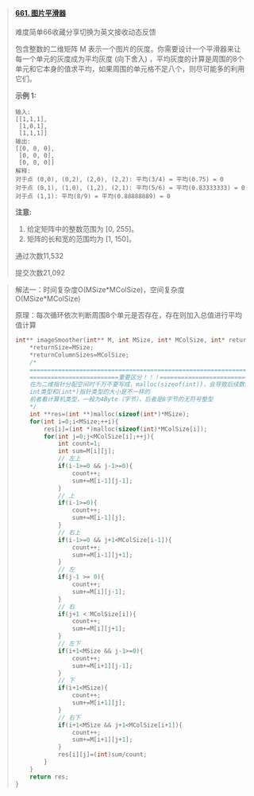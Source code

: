> #### [661. 图片平滑器](https://leetcode-cn.com/problems/image-smoother/)
>
> 难度简单66收藏分享切换为英文接收动态反馈
>
> 包含整数的二维矩阵 M 表示一个图片的灰度。你需要设计一个平滑器来让每一个单元的灰度成为平均灰度 (向下舍入) ，平均灰度的计算是周围的8个单元和它本身的值求平均，如果周围的单元格不足八个，则尽可能多的利用它们。
>
> **示例 1:**
>
> ```
> 输入:
> [[1,1,1],
>  [1,0,1],
>  [1,1,1]]
> 输出:
> [[0, 0, 0],
>  [0, 0, 0],
>  [0, 0, 0]]
> 解释:
> 对于点 (0,0), (0,2), (2,0), (2,2): 平均(3/4) = 平均(0.75) = 0
> 对于点 (0,1), (1,0), (1,2), (2,1): 平均(5/6) = 平均(0.83333333) = 0
> 对于点 (1,1): 平均(8/9) = 平均(0.88888889) = 0
> ```
>
> **注意:**
>
> 1. 给定矩阵中的整数范围为 [0, 255]。
> 2. 矩阵的长和宽的范围均为 [1, 150]。
>
> 通过次数11,532
>
> 提交次数21,092

> 解法一：时间复杂度O(MSize\*MColSize)，空间复杂度O(MSize\*MColSize)
>
> 原理：每次循环依次判断周围8个单元是否存在，存在则加入总值进行平均值计算
>
> ```c
> int** imageSmoother(int** M, int MSize, int* MColSize, int* returnSize, int** returnColumnSizes){
>     *returnSize=MSize; 
>     *returnColumnSizes=MColSize;
>     /*
>     ==================================================================================
>     =========================重要区分！！！============================================
>     在为二维指针分配空间时千万不要写成，malloc(sizeof(int))，会导致后续数组首地址无法存放进去，而报错，溢出。
>     int类型和(int*)指针类型的大小是不一样的
>     前者看计算机类型，一般为4Byte（字节），后者是8字节的无符号整型
>     */
>     int **res=(int **)malloc(sizeof(int*)*MSize);
>     for(int i=0;i<MSize;++i){
>         res[i]=(int *)malloc(sizeof(int)*MColSize[i]);
>         for(int j=0;j<MColSize[i];++j){
>             int count=1;
>             int sum=M[i][j];
>             // 左上
>             if(i-1>=0 && j-1>=0){
>                 count++;
>                 sum+=M[i-1][j-1];
>             }
>             // 上
>             if(i-1>=0){
>                 count++;
>                 sum+=M[i-1][j];
>             }
>             // 右上
>             if(i-1>=0 && j+1<MColSize[i-1]){
>                 count++;
>                 sum+=M[i-1][j+1];
>             }
>             // 左
>             if(j-1 >= 0){
>                 count++;
>                 sum+=M[i][j-1];
>             }
>             // 右
>             if(j+1 < MColSize[i]){
>                 count++;
>                 sum+=M[i][j+1];
>             }
>             // 左下
>             if(i+1<MSize && j-1>=0){
>                 count++;
>                 sum+=M[i+1][j-1];
>             }
>             // 下
>             if(i+1<MSize){
>                 count++;
>                 sum+=M[i+1][j];
>             }
>             // 右下
>             if(i+1<MSize && j+1<MColSize[i+1]){
>                 count++;
>                 sum+=M[i+1][j+1];
>             }
>             res[i][j]=(int)sum/count;
>         }
>     }
>     return res;
> }
> ```
>
> 